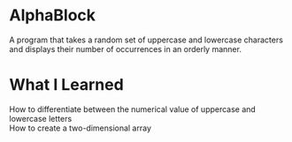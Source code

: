 # AlphaBlock
A program that takes a random set of uppercase and lowercase characters and displays their number of occurrences in an orderly manner.

# What I Learned
How to differentiate between the numerical value of uppercase and lowercase letters <br >
How to create a two-dimensional array <br >

